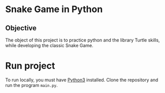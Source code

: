 # Snake Game in Python

## Objective

The object of this project is to practice python and the library Turtle skills, while developing the classic Snake Game.

# Run project

To run locally, you must have [Python3](https://www.python.org/downloads/) installed. Clone the repository and run the program `main.py`.
